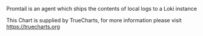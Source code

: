 Promtail is an agent which ships the contents of local logs to a Loki instance

This Chart is supplied by TrueCharts, for more information please visit https://truecharts.org
